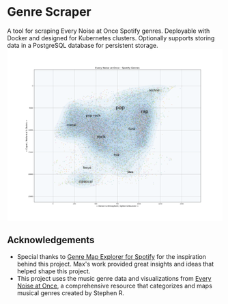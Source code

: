 # Genre Scraper
A tool for scraping Every Noise at Once Spotify genres. Deployable with Docker and designed for Kubernetes clusters. Optionally supports storing data in a PostgreSQL database for persistent storage.
![Spotify Genres](./data/plot.png)
## Acknowledgements
- Special thanks to [Genre Map Explorer for Spotify](https://observablehq.com/@mjbo/genre-map-explorer-for-spotify) for the inspiration behind this project. Max's work provided great insights and ideas that helped shape this project.
- This project uses the music genre data and visualizations from [Every Noise at Once](https://everynoise.com/), a comprehensive resource that categorizes and maps musical genres created by Stephen R.

